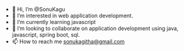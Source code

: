 - 👋 Hi, I’m @SonuKagu
- 👀 I’m interested in web application development.
- 🌱 I’m currently learning javascript
- 💞️ I’m looking to collaborate on application development using java, javascript, spring boot, sql.
- 📫 How to reach me sonukagitha@gmail.com

<!---
SonuKagu/SonuKagu is a ✨ special ✨ repository because its `README.md` (this file) appears on your GitHub profile.
You can click the Preview link to take a look at your changes.
--->
